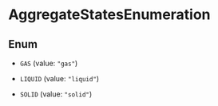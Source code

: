 
# AggregateStatesEnumeration

## Enum


* `GAS` (value: `"gas"`)

* `LIQUID` (value: `"liquid"`)

* `SOLID` (value: `"solid"`)



